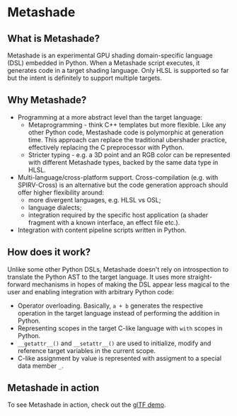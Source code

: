 # Metashade
## What is Metashade?
Metashade is an experimental GPU shading domain-specific language (DSL) embedded in Python.
When a Metashade script executes, it generates code in a target shading language. Only HLSL is supported so far but the intent is definitely to support multiple targets.

## Why Metashade?
* Programming at a more abstract level than the target language:
    * Metaprogramming - think C++ templates but more flexible. Like any other Python code, Mestashade code is polymorphic at generation time.
This approach can replace the traditional ubershader practice, effectively replacing the C preprocessor with Python.
    * Stricter typing - e.g. a 3D point and an RGB color can be represented with different Metashade types, backed by the same data type in HLSL.
* Multi-language/cross-platform support.
Cross-compilation (e.g. with SPIRV-Cross) is an alternative but the code generation approach should offer higher flexibility around:
    * more divergent languages, e.g. HLSL vs OSL;
    * language dialects;
    * integration required by the specific host application (a shader fragment with a known interface, an effect file etc.).
* Integration with content pipeline scripts written in Python.

## How does it work?
Unlike some other Python DSLs, Metashade doesn't rely on introspection to translate the Python AST to the target language.
It uses more straight-forward mechanisms in hopes of making the DSL appear less magical to the user and enabling integration with arbitrary Python code:

* Operator overloading. Basically, `a + b` generates the respective operation in the target language instead of performing the addition in Python.
* Representing scopes in the target C-like language with `with` scopes in Python.
* `__getattr__()` and `__setattr__()` are used to initialize, modify and reference target variables in the current scope.
* C-like assignment by value is represented with assigment to a special data member `_`.

## Metashade in action
To see Metashade in action, check out the [glTF demo](gltfdemo).
